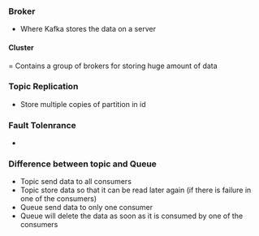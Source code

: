 ### Broker
- Where Kafka stores the data on a server
#### Cluster
= Contains a group of brokers for storing huge amount of data
### Topic Replication
- Store multiple copies of partition in id
### Fault Tolenrance
- 
### Difference between topic and Queue
- Topic send data to all consumers
- Topic store data so that it can be read later again (if there is failure in one of the consumers)
- Queue send data to only one consumer
- Queue will delete the data as soon as it is consumed by one of the consumers

<!--stackedit_data:
eyJoaXN0b3J5IjpbLTE2OTczMzU4MiwtMTI1MTM4MjM3NV19
-->